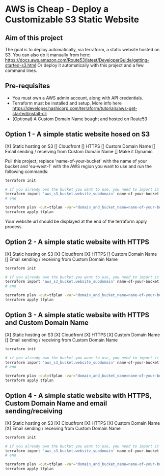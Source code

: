 # AWS is Cheap - Deploy a Customizable S3 Static Website

## Aim of this project

The goal is to deploy automatically, via terraform, a static website hosted on S3. You can also do it manually from here:
<https://docs.aws.amazon.com/Route53/latest/DeveloperGuide/getting-started-s3.html>
Or deploy it automatically with this project and a few command lines.

## Pre-requisites

- You must own a AWS admin account, along with API credentials.
- Terraform must be installed and setup. More info here <https://developer.hashicorp.com/terraform/tutorials/aws-get-started/install-cli>
- (Optional) A Custom Domain Name bought and hosted on Route53

## Option 1 - A simple static website hosed on S3

[X] Static hosting on S3
[] Cloudfront
[] HTTPS
[] Custom Domain Name
[] Email sending / receiving from Custom Domain Name
[] Make it Dynamic

Pull this project, replace 'name-of-your-bucket' with the name of your bucket and 'eu-west-1' with the AWS region you want to use and run the following commands:

```sh
terraform init

# if you already own the bucket you want to use, you need to import it into terraform
terraform import 'aws_s3_bucket.website_subdomain' name-of-your-bucket # (ex: mysuperwebsite.com)
# end

terraform plan -out=tfplan -var="domain_and_bucket_name=name-of-your-bucket" -var="aws_region=eu-west-1"
terraform apply tfplan
```

Your website url should be displayed at the end of the terraform apply process.

## Option 2 - A simple static website with HTTPS

[X] Static hosting on S3
[X] Cloudfront
[X] HTTPS
[] Custom Domain Name
[] Email sending / receiving from Custom Domain Name

```sh
terraform init

# if you already own the bucket you want to use, you need to import it into terraform
terraform import 'aws_s3_bucket.website_subdomain' name-of-your-bucket # (ex: mysuperwebsite.com)
# end

terraform plan -out=tfplan -var="domain_and_bucket_name=name-of-your-bucket" -var="aws_region=eu-west-1" -var="https=true"
terraform apply tfplan
```

## Option 3 - A simple static website with HTTPS and Custom Domain Name

[X] Static hosting on S3
[X] Cloudfront
[X] HTTPS
[X] Custom Domain Name
[] Email sending / receiving from Custom Domain Name

```sh
terraform init

# if you already own the bucket you want to use, you need to import it into terraform
terraform import 'aws_s3_bucket.website_subdomain' name-of-your-bucket # (ex: mysuperwebsite.com)
# end

terraform plan -out=tfplan -var="domain_and_bucket_name=name-of-your-bucket" -var="aws_region=eu-west-1" -var="https=true" -var="custom_dn=true"
terraform apply tfplan
```

## Option 4 - A simple static website with HTTPS, Custom Domain Name and email sending/receiving

[X] Static hosting on S3
[X] Cloudfront
[X] HTTPS
[X] Custom Domain Name
[X] Email sending / receiving from Custom Domain Name

```sh
terraform init

# if you already own the bucket you want to use, you need to import it into terraform
terraform import 'aws_s3_bucket.website_subdomain' name-of-your-bucket # (ex: mysuperwebsite.com)
# end

terraform plan -out=tfplan -var="domain_and_bucket_name=name-of-your-bucket" -var="aws_region=eu-west-1" -var="https=true" -var="custom_dn=true" -var="email_mgmt=true"
terraform apply tfplan
```
